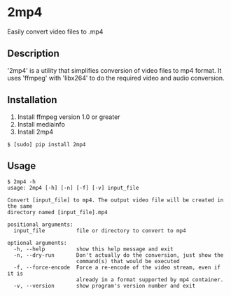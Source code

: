 2mp4
====
Easily convert video files to .mp4

Description
-----------

'2mp4' is a utility that simplifies conversion of video files to mp4 format.
It uses 'ffmpeg' with 'libx264' to do the required video and audio
conversion.

Installation
------------

1. Install ffmpeg version 1.0 or greater
1. Install mediainfo
1. Install 2mp4

```
$ [sudo] pip install 2mp4
```

Usage
-----

```
$ 2mp4 -h
usage: 2mp4 [-h] [-n] [-f] [-v] input_file

Convert [input_file] to mp4. The output video file will be created in the same
directory named [input_file].mp4

positional arguments:
  input_file          file or directory to convert to mp4

optional arguments:
  -h, --help          show this help message and exit
  -n, --dry-run       Don't actually do the conversion, just show the
                      command(s) that would be executed
  -f, --force-encode  Force a re-encode of the video stream, even if it is
                      already in a format supported by mp4 container.
  -v, --version       show program's version number and exit
```

